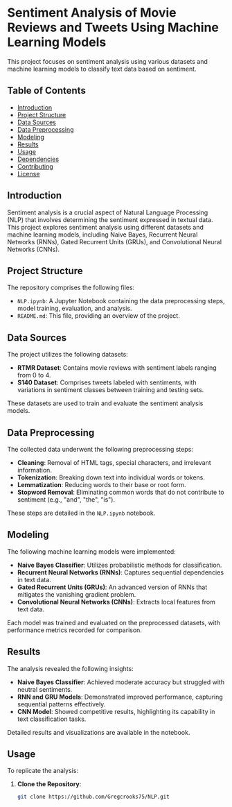 # Sentiment Analysis of Movie Reviews and Tweets Using Machine Learning Models

This project focuses on sentiment analysis using various datasets and machine learning models to classify text data based on sentiment.

## Table of Contents

- [Introduction](#introduction)
- [Project Structure](#project-structure)
- [Data Sources](#data-sources)
- [Data Preprocessing](#data-preprocessing)
- [Modeling](#modeling)
- [Results](#results)
- [Usage](#usage)
- [Dependencies](#dependencies)
- [Contributing](#contributing)
- [License](#license)

## Introduction

Sentiment analysis is a crucial aspect of Natural Language Processing (NLP) that involves determining the sentiment expressed in textual data. This project explores sentiment analysis using different datasets and machine learning models, including Naive Bayes, Recurrent Neural Networks (RNNs), Gated Recurrent Units (GRUs), and Convolutional Neural Networks (CNNs).

## Project Structure

The repository comprises the following files:

- `NLP.ipynb`: A Jupyter Notebook containing the data preprocessing steps, model training, evaluation, and analysis.
- `README.md`: This file, providing an overview of the project.

## Data Sources

The project utilizes the following datasets:

- **RTMR Dataset**: Contains movie reviews with sentiment labels ranging from 0 to 4.
- **S140 Dataset**: Comprises tweets labeled with sentiments, with variations in sentiment classes between training and testing sets.

These datasets are used to train and evaluate the sentiment analysis models.

## Data Preprocessing

The collected data underwent the following preprocessing steps:

- **Cleaning**: Removal of HTML tags, special characters, and irrelevant information.
- **Tokenization**: Breaking down text into individual words or tokens.
- **Lemmatization**: Reducing words to their base or root form.
- **Stopword Removal**: Eliminating common words that do not contribute to sentiment (e.g., "and", "the", "is").

These steps are detailed in the `NLP.ipynb` notebook.

## Modeling

The following machine learning models were implemented:

- **Naive Bayes Classifier**: Utilizes probabilistic methods for classification.
- **Recurrent Neural Networks (RNNs)**: Captures sequential dependencies in text data.
- **Gated Recurrent Units (GRUs)**: An advanced version of RNNs that mitigates the vanishing gradient problem.
- **Convolutional Neural Networks (CNNs)**: Extracts local features from text data.

Each model was trained and evaluated on the preprocessed datasets, with performance metrics recorded for comparison.

## Results

The analysis revealed the following insights:

- **Naive Bayes Classifier**: Achieved moderate accuracy but struggled with neutral sentiments.
- **RNN and GRU Models**: Demonstrated improved performance, capturing sequential patterns effectively.
- **CNN Model**: Showed competitive results, highlighting its capability in text classification tasks.

Detailed results and visualizations are available in the notebook.

## Usage

To replicate the analysis:

1. **Clone the Repository**:

   ```bash
   git clone https://github.com/Gregcrooks75/NLP.git
